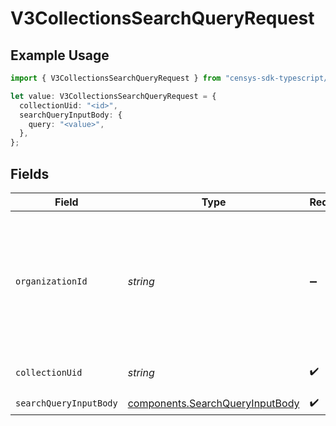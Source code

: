 # V3CollectionsSearchQueryRequest

## Example Usage

```typescript
import { V3CollectionsSearchQueryRequest } from "censys-sdk-typescript/models/operations";

let value: V3CollectionsSearchQueryRequest = {
  collectionUid: "<id>",
  searchQueryInputBody: {
    query: "<value>",
  },
};
```

## Fields

| Field                                                                                                                                                                                              | Type                                                                                                                                                                                               | Required                                                                                                                                                                                           | Description                                                                                                                                                                                        |
| -------------------------------------------------------------------------------------------------------------------------------------------------------------------------------------------------- | -------------------------------------------------------------------------------------------------------------------------------------------------------------------------------------------------- | -------------------------------------------------------------------------------------------------------------------------------------------------------------------------------------------------- | -------------------------------------------------------------------------------------------------------------------------------------------------------------------------------------------------- |
| `organizationId`                                                                                                                                                                                   | *string*                                                                                                                                                                                           | :heavy_minus_sign:                                                                                                                                                                                 | The ID of a Censys organization to associate the request with. See the [Getting Started docs](https://docs.censys.com/reference/get-started#step-3-set-your-organization-id) for more information. |
| `collectionUid`                                                                                                                                                                                    | *string*                                                                                                                                                                                           | :heavy_check_mark:                                                                                                                                                                                 | The UID for the collection                                                                                                                                                                         |
| `searchQueryInputBody`                                                                                                                                                                             | [components.SearchQueryInputBody](../../models/components/searchqueryinputbody.md)                                                                                                                 | :heavy_check_mark:                                                                                                                                                                                 | N/A                                                                                                                                                                                                |